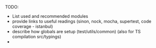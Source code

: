 TODO:
  - List used and recommended modules
  - provide links to useful readings (sinon, nock, mocha, supertest, code coverage - istanbul)
  - describe how globals are setup (test/utils/common) (also for TS compilation src/typings)
  -
